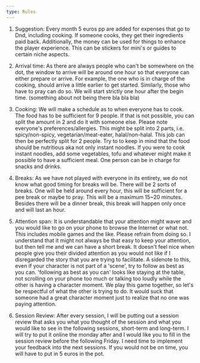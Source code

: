 ```yaml
---
type: Rules
---
```


1. Suggestion: Every month 5 euros pp are added for expenses that go to Dnd, including cooking. If someone cooks, they get their ingredients paid back. Additionally, the money can be used for things to enhance the player experience. This can be stickers for mini's or guides to certain niche aspects.
   
2. Arrival time: As there are always people who can't be somewhere on the dot, the window to arrive will be around one hour so that everyone can either prepare or arrive. For example, the one who is in charge of the cooking, should arrive a little earlier to get started. Similarly, those who have to pray can do so. We will start strictly one hour after the begin time. (something about not being there bla bla bla)
   
3. Cooking: We will make a schedule as to when everyone has to cook. The food has to be sufficient for 9 people. If that is not possible, you can split the amount in 2 and do it with someone else. Please note everyone's preferences/allergies. This might be split into 2 parts, i.e. spicy/non-spicy, vegetarian/meat-eater, halal/non-halal. This job can then be perfectly split for 2 people. Try to to keep in mind that the food should be nutritious aka not only instant noodles. If you were to cook instant noodles, add some vegetables, tofu and whatever might make it possible to have a sufficient meal. One person can be in charge for snacks and drinks.
   
4. Breaks: As we have not played with everyone in its entirety, we do not know what good timing for breaks will be. There will be 2 sorts of breaks. One will be held around every hour, this will be sufficient for a pee break or maybe to pray. This will be a maximum 15~20 minutes. Besides there will be a dinner break, this break will happen only once and will last an hour.
 
5. Attention span: It is understandable that your attention might waver and you would like to go on your phone to browse the Internet or what not. This includes mobile games and the like. Please refrain from doing so. I understand that it might not always be that easy to keep your attention, but then tell me and we can have a short break. It doesn't feel nice when people give you their divided attention as you would not like if I disregarded the story that you are trying to facilitate. 
   A sidenote to this, even if your character is not part of a 'scene', try to follow as best as you can. 'following as best as you can' looks like staying at the table, not scrolling on your phone too much or talking too loudly while the other is having a character moment. We play this game together, so let's be respectful of what the other is trying to do. It would suck that someone had a great character moment just to realize that no one was paying attention.

6. Session Review: After every session, I will be putting out a session review that asks you what you thought of the session and what you would like to see in the following sessions, short-term and long-term. I will try to put it online the monday after and I would like you to fill in the session review before the following Friday. I need time to implement your feedback into the next sessions. If you would not be on time, you will have to put in 5 euros in the pot.